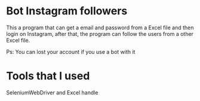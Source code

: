 # Bot Instagram followers

This a program that can get a email and password from a Excel file and then login on Instagram, after that, the program can follow
the users from a other Excel file. 

Ps: You can lost your account if you use a bot with it

# Tools that I used

SeleniumWebDriver and Excel handle
